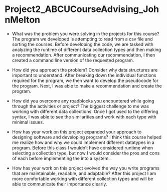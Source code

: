 # Project2_ABCUCourseAdvising_JohnMelton



- What was the problem you were solving in the projects for this course?
	The program we developed is attempting to read from a csv file and sorting the courses.
  Before developing the code, we are tasked with analyzing the runtime of different data collection types and then making a recommendation.
	After communicating our recommendation, I then created a command line version of the requested program.

- How did you approach the problem? Consider why data structures are important to understand.
  After breaking down the individual functions required for the program, we then want to develop the pseudocode for the program.
  Next, I was able to make a recommendation and create the program.

- How did you overcome any roadblocks you encountered while going through the activities or project?
	The biggest challenge to me was working with different data collections.
	Once I got used to the differing syntax, I was able to see the similarities and work with each type with minimal issues.



- How has your work on this project expanded your approach to designing software and developing programs?
	I think this course helped me realize how and why we could implement different datatypes in a program.
	Before this class I wouldn’t have considered runtime when selecting a collection type, but now I would consider the pros and cons of each before implementing the into a system.

- How has your work on this project evolved the way you write programs that are maintainable, readable, and adaptable?
	After this project I am more comfortable working with different collection types and will be able to communicate their importance clearly. 

